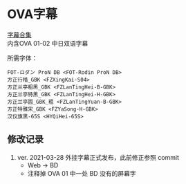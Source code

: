 # OVA字幕

[字幕合集](https://github.com/Nekomoekissaten-SUB/Nekomoekissaten-Storage/raw/master/Tojitomo/Tojitomo_OVA_BD_JPCH.7z)  
内含OVA 01-02 中日双语字幕

所需字体：
```
FOT-ロダン ProN DB <FOT-Rodin ProN DB>
方正行楷_GBK <FZXingKai-S04>
方正兰亭粗黑_GBK <FZLanTingHei-B-GBK>
方正兰亭特黑_GBK <FZLanTingHei-H-GBK>
方正兰亭圆_GBK_粗 <FZLanTingYuan-B-GBK>
方正特雅宋_GBK <FZYaSong-H-GBK>
汉仪旗黑-65S <HYQiHei-65S>
```

## 修改记录

1. ver. 2021-03-28 外挂字幕正式发布，此前修正参照 commit  
    - Web -> BD
    - 注释掉 OVA 01 中一处 BD 没有的屏幕字
